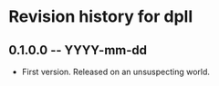 # Revision history for dpll

## 0.1.0.0 -- YYYY-mm-dd

* First version. Released on an unsuspecting world.

